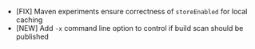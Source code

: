 - [FIX] Maven experiments ensure correctness of `storeEnabled` for local caching
- [NEW] Add `-x` command line option to control if build scan should be published
